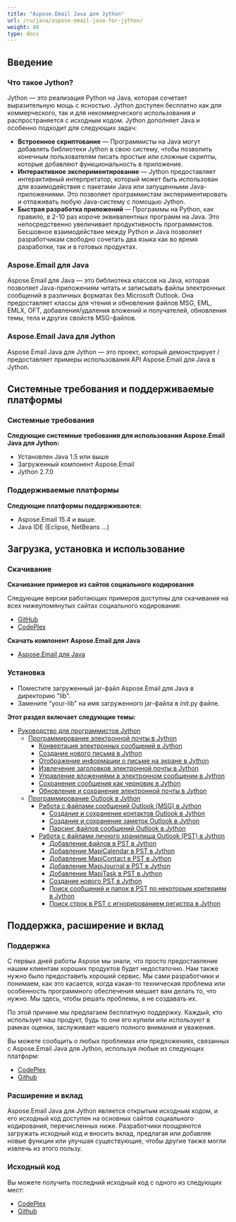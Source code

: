```yaml
---
title: "Aspose.Email Java для Jython"
url: /ru/java/aspose-email-java-for-jython/
weight: 40
type: docs
---
```


## **Введение**
### **Что такое Jython?**
Jython — это реализация Python на Java, которая сочетает выразительную мощь с ясностью. Jython доступен бесплатно как для коммерческого, так и для некоммерческого использования и распространяется с исходным кодом. Jython дополняет Java и особенно подходит для следующих задач:

- **Встроенное скриптование** — Программисты на Java могут добавлять библиотеки Jython в свою систему, чтобы позволить конечным пользователям писать простые или сложные скрипты, которые добавляют функциональность в приложение.
- **Интерактивное экспериментирование** — Jython предоставляет интерактивный интерпретатор, который может быть использован для взаимодействия с пакетами Java или запущенными Java-приложениями. Это позволяет программистам экспериментировать и отлаживать любую Java-систему с помощью Jython.
- **Быстрая разработка приложений** — Программы на Python, как правило, в 2-10 раз короче эквивалентных программ на Java. Это непосредственно увеличивает продуктивность программистов. Бесшовное взаимодействие между Python и Java позволяет разработчикам свободно сочетать два языка как во время разработки, так и в готовых продуктах.
### **Aspose.Email для Java**
Aspose.Email для Java — это библиотека классов на Java, которая позволяет Java-приложениям читать и записывать файлы электронных сообщений в различных форматах без Microsoft Outlook. Она предоставляет классы для чтения и обновления файлов MSG, EML, EMLX, OFT, добавления/удаления вложений и получателей, обновления темы, тела и других свойств MSG-файлов.
### **Aspose.Email Java для Jython**
Aspose.Email Java для Jython — это проект, который демонстрирует / предоставляет примеры использования API Aspose.Email для Java в Jython.
## **Системные требования и поддерживаемые платформы**
### **Системные требования**
**Следующие системные требования для использования Aspose.Email Java для Jython:**

- Установлен Java 1.5 или выше
- Загруженный компонент Aspose.Email
- Jython 2.7.0
### **Поддерживаемые платформы**
**Следующие платформы поддерживаются:**

- Aspose.Email 15.4 и выше.
- Java IDE (Eclipse, NetBeans ...)
## **Загрузка, установка и использование**
### **Скачивание**
**Скачивание примеров из сайтов социального кодирования**

Следующие версии работающих примеров доступны для скачивания на всех нижеупомянутых сайтах социального кодирования:

- [GitHub](https://github.com/aspose-email/Aspose.Email-for-Java/releases/tag/Aspose.Email_Java_for_Jython-v1.0)
- [CodePlex](https://archive.codeplex.com/?p=asposeemailjavajython)

**Скачать компонент Aspose.Email для Java**

- [Aspose.Email для Java](https://downloads.aspose.com/total)
### **Установка**
- Поместите загруженный jar-файл Aspose.Email для Java в директорию "lib".
- Замените "your-lib" на имя загруженного jar-файла в _*init*_.py файле.

**Этот раздел включает следующие темы:**

- [Руководство для программистов Jython](/email/java/jython-programmers-guide/)
  - [Программирование электронной почты в Jython](/email/java/programming-email-in-jython/)
    - [Конвертация электронных сообщений в Jython](/email/java/converting-email-messages-in-jython/)
    - [Создание нового письма в Jython](/email/java/create-new-email-in-jython/)
    - [Отображение информации о письме на экране в Jython](/email/java/displaying-email-information-on-screen-in-jython/)
    - [Извлечение заголовков электронной почты в Jython](/email/java/extracting-email-headers-in-jython/)
    - [Управление вложениями в электронном сообщении в Jython](/email/java/manage-attachments-in-email-message-in-jython/)
    - [Сохранение сообщения как черновик в Jython](/email/java/save-message-as-draft-in-jython/)
    - [Обновление и сохранение электронной почты в Jython](/email/java/update-and-save-an-email-in-jython/)
  - [Программирование Outlook в Jython](/email/java/programming-outlook-in-jython/)
    - [Работа с файлами сообщений Outlook (MSG) в Jython](/email/java/working-with-outlook-message-msg-files-in-jython/)
      - [Создание и сохранение контактов Outlook в Jython](/email/java/creating-and-saving-outlook-contacts-in-jython/)
      - [Создание и сохранение заметок Outlook в Jython](/email/java/creating-and-saving-outlook-notes-in-jython/)
      - [Парсинг файлов сообщений Outlook в Jython](/email/java/parsing-outlook-message-files-in-jython/)
    - [Работа с файлами личного хранилища Outlook (PST) в Jython](/email/java/working-with-outlook-personal-storage-pst-files-in-jython/)
      - [Добавление файлов в PST в Jython](/email/java/adding-files-to-pst-in-jython/)
      - [Добавление MapiCalendar в PST в Jython](/email/java/adding-mapicalendar-to-pst-in-jython/)
      - [Добавление MapiContact в PST в Jython](/email/java/adding-mapicontact-to-pst-in-jython/)
      - [Добавление MapiJournal в PST в Jython](/email/java/adding-mapijournal-to-pst-in-jython/)
      - [Добавление MapiTask в PST в Jython](/email/java/adding-mapitask-to-pst-in-jython/)
      - [Создание нового PST в Jython](/email/java/create-new-pst-in-jython/)
      - [Поиск сообщений и папок в PST по некоторым критериям в Jython](/email/java/search-messages-and-folders-in-a-pst-by-some-criteria-in-jython/)
      - [Поиск строк в PST с игнорированием регистра в Jython](/email/java/string-searching-in-pst-with-ignore-case-in-jython/)
## **Поддержка, расширение и вклад**
### **Поддержка**
С первых дней работы Aspose мы знали, что просто предоставление нашим клиентам хороших продуктов будет недостаточно. Нам также нужно было предоставить хороший сервис. Мы сами разработчики и понимаем, как это касается, когда какая-то техническая проблема или особенность программного обеспечения мешает вам делать то, что нужно. Мы здесь, чтобы решать проблемы, а не создавать их.

По этой причине мы предлагаем бесплатную поддержку. Каждый, кто использует наш продукт, будь то они его купили или используют в рамках оценки, заслуживает нашего полного внимания и уважения.

Вы можете сообщить о любых проблемах или предложениях, связанных с Aspose.Email Java для Jython, используя любые из следующих платформ:

- [CodePlex](https://archive.codeplex.com/?p=asposeemailjavajython)
- [Github](https://github.com/aspose-email/Aspose.Email-for-Java/issues)
### **Расширение и вклад**
Aspose.Email Java для Jython является открытым исходным кодом, и его исходный код доступен на основных сайтов социального кодирования, перечисленных ниже. Разработчики поощряются загружать исходный код и вносить вклад, предлагая или добавляя новые функции или улучшая существующие, чтобы другие также могли извлечь из этого пользу.
### **Исходный код**
Вы можете получить последний исходный код с одного из следующих мест:

- [CodePlex](https://archive.codeplex.com/?p=asposeemailjavajython)
- [Github](https://github.com/aspose-email/Aspose.Email-for-Java/tree/master/Plugins/Aspose-Email-Java-for-Jython)